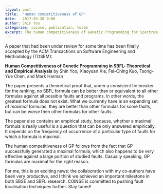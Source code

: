 ```yaml
---
layout: post
title:  "Human competitiveness of GP"
date:   2017-03-30 9:00
author: Shin Yoo
categories: coinse, publication, tosem
excerpt: The human competitiveness of Genetic Programming for Spectrum Based Fault Localisation
---
```


A paper that had been under review for some time has been finally accepted by the ACM Transactions on Software Engineering and Methodology (TOSEM):

**Human Competitiveness of Genetic Programming in SBFL: Theoretical and Empirical Analysis** by Shin Yoo, Xiaoyuan Xie, Fei-Ching Kuo, Tsong-Yue Chen, and Mark Harman

The paper presents a theoretical proof that, under a consistent tie breaker for the ranking, no SBFL formula can be better than or equivalent to all other formulas against all possible faults and programs. In other words, the greatest formula does not exist. What we currently have is an expanding set of _maximal_ formulas: they are better than other formulas for some faults, but can be worse then other formulas for other faults. 

The paper also contains an empirical study, because, whether a maximal formula is really useful is a question that can be only answered empirically. It depends on the frequency of occurrence of a particular type of faults for which a formula is maximal.

The human competitiveness of GP follows from the fact that GP successfully generated a maximal formula, which also happens to be very effective against a large portion of studied faults. Casually speaking, GP formulas are maximal for the _right_ reason.

For me, this is an exciting news: the collaboration with my co-authors have been very productive, and I think we achieved an important milestone in both SBSE and SBFL research. COINSE is committed to pushing fault localisation techniques further. Stay tuned!